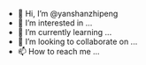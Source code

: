 - 👋 Hi, I’m @yanshanzhipeng
- 👀 I’m interested in ...
- 🌱 I’m currently learning ...
- 💞️ I’m looking to collaborate on ...
- 📫 How to reach me ...

<!---
yanshanzhipeng/yanshanzhipeng is a ✨ special ✨ repository because its `README.md` (this file) appears on your GitHub profile.
You can click the Preview link to take a look at your changes.
--->
